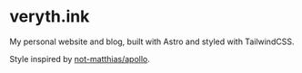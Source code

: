 # veryth.ink

My personal website and blog, built with Astro and styled with TailwindCSS.

Style inspired by [not-matthias/apollo](https://github.com/not-matthias/apollo).
